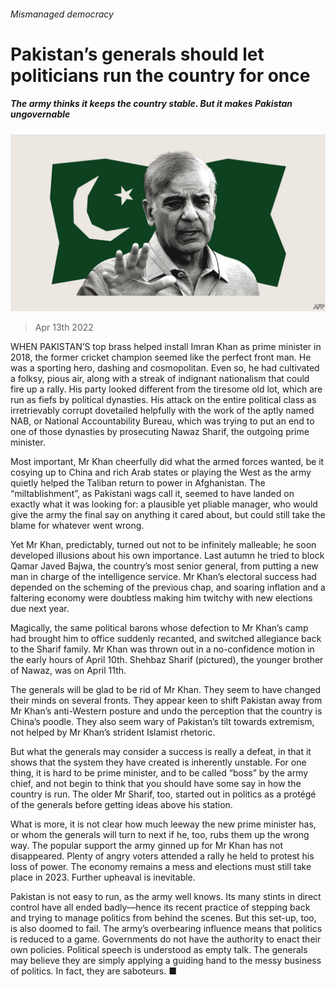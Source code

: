 ###### Mismanaged democracy

# Pakistan’s generals should let politicians run the country for once 

##### The army thinks it keeps the country stable. But it makes Pakistan ungovernable 

![image](images/20220416_LDD002_0.jpg) 

> Apr 13th 2022 

WHEN PAKISTAN’S top brass helped install Imran Khan as prime minister in 2018, the former cricket champion seemed like the perfect front man. He was a sporting hero, dashing and cosmopolitan. Even so, he had cultivated a folksy, pious air, along with a streak of indignant nationalism that could fire up a rally. His party looked different from the tiresome old lot, which are run as fiefs by political dynasties. His attack on the entire political class as irretrievably corrupt dovetailed helpfully with the work of the aptly named NAB, or National Accountability Bureau, which was trying to put an end to one of those dynasties by prosecuting Nawaz Sharif, the outgoing prime minister.

Most important, Mr Khan cheerfully did what the armed forces wanted, be it cosying up to China and rich Arab states or playing the West as the army quietly helped the Taliban return to power in Afghanistan. The “miltablishment”, as Pakistani wags call it, seemed to have landed on exactly what it was looking for: a plausible yet pliable manager, who would give the army the final say on anything it cared about, but could still take the blame for whatever went wrong.


Yet Mr Khan, predictably, turned out not to be infinitely malleable; he soon developed illusions about his own importance. Last autumn he tried to block Qamar Javed Bajwa, the country’s most senior general, from putting a new man in charge of the intelligence service. Mr Khan’s electoral success had depended on the scheming of the previous chap, and soaring inflation and a faltering economy were doubtless making him twitchy with new elections due next year.

Magically, the same political barons whose defection to Mr Khan’s camp had brought him to office suddenly recanted, and switched allegiance back to the Sharif family. Mr Khan was thrown out in a no-confidence motion in the early hours of April 10th. Shehbaz Sharif (pictured), the younger brother of Nawaz, was  on April 11th.

The generals will be glad to be rid of Mr Khan. They seem to have changed their minds on several fronts. They appear keen to shift Pakistan away from Mr Khan’s anti-Western posture and undo the perception that the country is China’s poodle. They also seem wary of Pakistan’s tilt towards extremism, not helped by Mr Khan’s strident Islamist rhetoric.

But what the generals may consider a success is really a defeat, in that it shows that the system they have created is inherently unstable. For one thing, it is hard to be prime minister, and to be called “boss” by the army chief, and not begin to think that you should have some say in how the country is run. The older Mr Sharif, too, started out in politics as a protégé of the generals before getting ideas above his station.

What is more, it is not clear how much leeway the new prime minister has, or whom the generals will turn to next if he, too, rubs them up the wrong way. The popular support the army ginned up for Mr Khan has not disappeared. Plenty of angry voters attended a rally he held to protest his loss of power. The economy remains a mess and elections must still take place in 2023. Further upheaval is inevitable.

Pakistan is not easy to run, as the army well knows. Its many stints in direct control have all ended badly—hence its recent practice of stepping back and trying to manage politics from behind the scenes. But this set-up, too, is also doomed to fail. The army’s overbearing influence means that politics is reduced to a game. Governments do not have the authority to enact their own policies. Political speech is understood as empty talk. The generals may believe they are simply applying a guiding hand to the messy business of politics. In fact, they are saboteurs. ■

